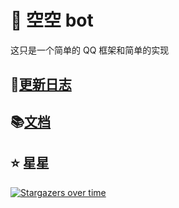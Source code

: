 # 🤖 空空 bot

这只是一个简单的 QQ 框架和简单的实现

## 🎉[更新日志](./CHANGELOG.md)

## 📚[文档](https://blog.huankong.top/note/kkbot-ts)

## ⭐ 星星

[![Stargazers over time](https://starchart.cc/huankong233/kkbot-ts.svg)](https://starchart.cc/huankong233/kkbot-ts)
